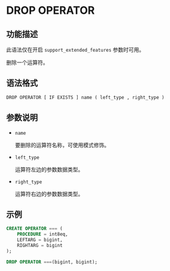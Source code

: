 # DROP OPERATOR

## 功能描述

此语法仅在开启 `support_extended_features` 参数时可用。

删除一个运算符。

## 语法格式

```txt
DROP OPERATOR [ IF EXISTS ] name ( left_type , right_type )
```

## 参数说明

- `name`

    要删除的运算符名称，可使用模式修饰。

- `left_type`

    运算符左边的参数数据类型。

- `right_type`

    运算符右边的参数数据类型。

## 示例

```sql
CREATE OPERATOR === (
    PROCEDURE = int8eq,
    LEFTARG = bigint,
    RIGHTARG = bigint
);

DROP OPERATOR ===(bigint, bigint);
```
